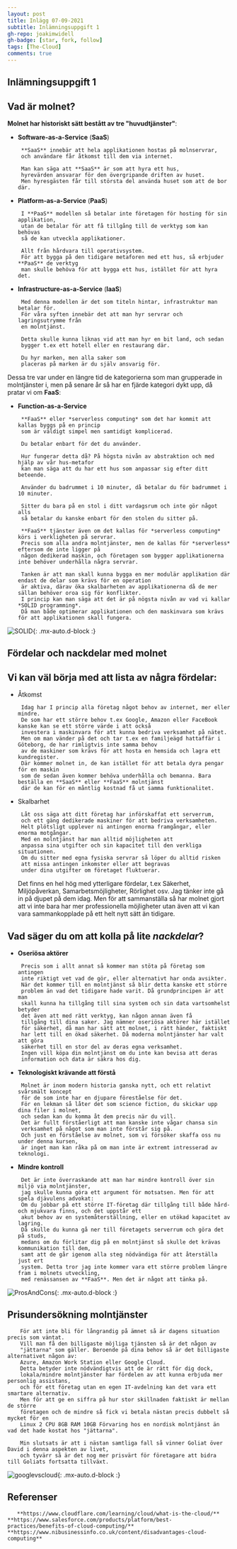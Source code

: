 ```yaml
---
layout: post
title: Inlägg 07-09-2021
subtitle: Inlämningsuppgift 1
gh-repo: joakimwidell
gh-badge: [star, fork, follow]
tags: [The-Cloud]
comments: true
---
```


## Inlämningsuppgift 1



## **Vad är molnet?**


**Molnet har historiskt sätt bestått av tre "huvudtjänster"**: 

 
 
 - **Software-as-a-Service** (**SaaS**)

        **SaaS** innebär att hela applikationen hostas på molnservrar, 
        och användare får åtkomst till dem via internet. 
        
        Man kan säga att **SaaS** är som att hyra ett hus, 
        hyrevärden ansvarar för den övergripande driften av huset. 
        Men hyresgästen får till största del använda huset som att de bor där.

 
 
 - **Platform-as-a-Service** (**PaaS**)

        I **PaaS** modellen så betalar inte företagen för hosting för sin applikation,
        utan de betalar för att få tillgång till de verktyg som kan behövas
        så de kan utveckla applikationer. 
        
        Allt från hårdvara till operativsystem.
        För att bygga på den tidigare metaforen med ett hus, så erbjuder **PaaS** de verktyg
        man skulle behöva för att bygga ett hus, istället för att hyra det.

 
 
 - **Infrastructure-as-a-Service** (**IaaS**)

        Med denna modellen är det som titeln hintar, infrastruktur man betalar för.
        För våra syften innebär det att man hyr servrar och lagringsutrymme från 
        en molntjänst. 
        
        Detta skulle kunna liknas vid att man hyr en bit land, och sedan
        bygger t.ex ett hotell eller en restaurang där. 
        
        Du hyr marken, men alla saker som
        placeras på marken är du själv ansvarig för.



Dessa tre var under en längre tid de kategorierna som man grupperade in molntjänster i,
men på senare år så har en fjärde kategori dykt upp, då pratar vi om **FaaS**:



 - **Function-as-a-Service**

        **FaaS** eller *serverless computing* som det har kommit att kallas byggs på en princip
        som är väldigt simpel men samtidigt komplicerad.
        
        Du betalar enbart för det du använder.
        
        Hur fungerar detta då? På högsta nivån av abstraktion och med hjälp av vår hus-metafor
        kan man säga att du har ett hus som anpassar sig efter ditt beteende.
        
        Använder du badrummet i 10 minuter, då betalar du för badrummet i 10 minuter.
        
        Sitter du bara på en stol i ditt vardagsrum och inte gör något alls 
        så betalar du kanske enbart för den stolen du sitter på.
        
        **FaaS** tjänster även om det kallas för *serverless computing* körs i verkligheten på servrar.
        Precis som alla andra molntjänster, men de kallas för *serverless* eftersom de inte ligger på 
        någon dedikerad maskin, och företagen som bygger applikationerna inte behöver underhålla några servrar.

        Tanken är att man skall kunna bygga en mer modulär applikation där endast de delar som krävs för en operation
        är aktiva, därav öka skalbarheten av applikationerna då de mer sällan behöver oroa sig för konflikter. 
        I princip kan man säga att det är på nögsta nivån av vad vi kallar *SOLID programming*. 
        Då man både optimerar applikationen och den maskinvara som krävs för att applikationen skall fungera.


![SOLID](https://miro.medium.com/max/606/1*yO6YGExWLJl5VOUL61xXvQ.jpeg){: .mx-auto.d-block :}




## **Fördelar och nackdelar med molnet**



## Vi kan väl börja med att lista av några fördelar:

 
 
 - Åtkomst

        Idag har I princip alla företag något behov av internet, mer eller mindre. 
        De som har ett större behov t.ex Google, Amazon eller FaceBook kanske kan se ett större värde i att också 
        investera i maskinvara för att kunna bedriva verksamhet på nätet. 
        Men om man vänder på det och tar t.ex en familjeägd hattaffär i Göteborg, de har rimligtvis inte samma behov
        av de maskiner som krävs för att hosta en hemsida och lagra ett kundregister. 
        Där kommer molnet in, de kan istället för att betala dyra pengar för en maskin 
        som de sedan även kommer behöva underhålla och bemanna. Bara beställa en **SaaS** eller **FaaS** molntjänst
        där de kan för en måntlig kostnad få ut samma funktionalitet. 

 
 - Skalbarhet

        Låt oss säga att ditt företag har införskaffat ett serverrum, 
        och ett gäng dedikerade maskiner för att bedriva verksamheten.
        Helt plötsligt upplever ni antingen enorma framgångar, eller enorma motgångar.
        Med en molntjänst har man alltid möjligheten att
        anpassa sina utgifter och sin kapacitet till den verkliga situationen. 
        Om du sitter med egna fysiska servrar så löper du alltid risken
        att missa antingen inkomster eller att begravas 
        under dina utgifter om företaget fluktuerar.

    Det finns en hel hög med ytterligare fördelar, t.ex Säkerhet, Miljöpåverkan, Samarbetsmöjligheter, Rörlighet osv. Jag tänker inte
    gå in på djupet på dem idag. Men för att sammanställa så har molnet gjort att vi inte bara har mer professionella möjligheter utan även 
    att vi kan vara sammankopplade på ett helt nytt sätt än tidigare. 

## Vad säger du om att kolla på lite *nackdelar*?

 - **Oseriösa aktörer**

        Precis som i allt annat så kommer man stöta på företag som antingen 
        inte riktigt vet vad de gör, eller alternativt har onda avsikter.
        När det kommer till en molntjänst så blir detta kanske ett större 
        problem än vad det tidigare hade varit. Då grundprincipen är att man
        skall kunna ha tillgång till sina system och sin data vartsomhelst betyder 
        det även att med rätt verktyg, kan någon annan även få
        tillgång till dina saker. Jag nämner oseriösa aktörer här istället 
        för säkerhet, då man har sätt att molnet, i rätt händer, faktiskt
        har lett till en ökad säkerhet. Då moderna molntjänster har valt att göra 
        säkerhet till en stor del av deras egna verksamhet. 
        Ingen vill köpa din molntjänst om du inte kan bevisa att deras 
        information och data är säkra hos dig.
    
 
 - **Teknologiskt krävande att förstå**

        Molnet är inom modern historia ganska nytt, och ett relativt svårsmält koncept 
        för de som inte har en djupare föreståelse för det.
        För en lekman så låter det som science fiction, du skickar upp dina filer i molnet, 
        och sedan kan du komma åt dem precis när du vill.
        Det är fullt förståerligt att man kanske inte vågar chansa sin 
        verksamhet på något som man inte förstår sig på. 
        Och just en förståelse av molnet, som vi försöker skaffa oss nu under denna kursen, 
        är inget man kan råka på om man inte är extremt intresserad av teknologi.

 
 - **Mindre kontroll**

        Det är inte överraskande att man har mindre kontroll över sin miljö via molntjänster, 
        jag skulle kunna göra ett argument för motsatsen. Men för att spela djävulens advokat: 
        Om du jobbar på ett större IT-företag där tillgång till både hård- och mjukvara finns, och det uppstår ett
        akut behov av en systemåterställning, eller en utökad kapacitet av lagring. 
        Då skulle du kunna gå ner till företagets serverrum och göra det på studs,
        medans om du förlitar dig på en molntjänst så skulle det krävas kommunikation till dem,
        samt att de går igenom alla steg nödvändiga för att återställa just ert
        system. Detta tror jag inte kommer vara ett större problem längre fram i molnets utveckling, 
        med renässansen av **FaaS**. Men det är något att tänka på.

![ProsAndCons](https://cdn.business2community.com/wp-content/uploads/2014/09/The-Pros-and-Cons-of-Cloud-Technology-Every-Marketer-Should-Know.jpg){: .mx-auto.d-block :}



## Prisundersökning molntjänster


        För att inte bli för långrandig på ämnet så är dagens situation precis som väntat. 
        Vill man få den billigaste möjliga tjänsten så är det någon av
        "jättarna" som gäller. Beroende på dina behov så är det billigaste alternativet någon av: 
        Azure, Amazon Work Station eller Google Cloud. 
        Detta betyder inte nödvändigtvis att de är rätt för dig dock, 
        lokala/mindre molntjänster har fördelen av att kunna erbjuda mer personlig assistans, 
        och för ett företag utan en egen IT-avdelning kan det vara ett smartare alternativ.
        Men för att ge en siffra på hur stor skillnaden faktiskt är mellan de större 
        företagen och de mindre så fick vi betala nästan precis dubbelt så mycket för en 
        Linux 2 CPU 8GB RAM 10GB Förvaring hos en nordisk molntjänst än vad det hade kostat hos "jättarna".

        Min slutsats är att i nästan samtliga fall så vinner Goliat över David i denna aspekten av livet, 
        och tyvärr så är det nog mer prisvärt för företagare att bidra till Goliats fortsatta tillväxt.


![googlevscloud](https://user-images.githubusercontent.com/70150296/132320588-5e264356-af4a-4066-b9d1-d1fad3e1ef7d.png){: .mx-auto.d-block :}


## Referenser

       **https://www.cloudflare.com/learning/cloud/what-is-the-cloud/** **https://www.salesforce.com/products/platform/best-practices/benefits-of-cloud-computing/** **https://www.nibusinessinfo.co.uk/content/disadvantages-cloud-computing**
